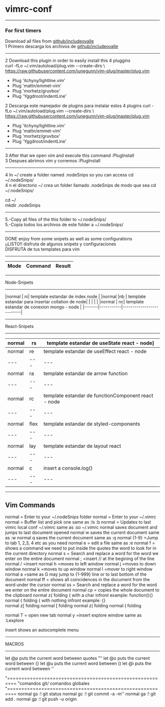 # vimrc-conf<br>
---
### For first timers
 Download all files from [github/includeovalle](https://github.com/includeovalle/vimrc-conf.git) <br>
1 Primero descarga los archivos de [github/includeovalle](https://github.com/includeovalle/vimrc-conf.git)<br>

---

2 Download this plugin in order to easily install this 4 pluggins<br>
  curl -fLo ~/.vim/autoload/plug.vim --create-dirs \ https://raw.githubusercontent.com/junegunn/vim-plug/master/plug.vim <br>

* Plug 'itchyny/lightline.vim'
* Plug 'mattn/emmet-vim'
* Plug 'morhetz/gruvbox'
* Plug 'Yggdroot/indentLine'

2 Descarga  este manejador de plugins para instalar estos 4 plugins
        curl -fLo ~/.vim/autoload/plug.vim --create-dirs \ https://raw.githubusercontent.com/junegunn/vim-plug/master/plug.vim
* Plug 'itchyny/lightline.vim' 
* Plug 'mattn/emmet-vim' 
* Plug 'morhetz/gruvbox' 
* Plug 'Yggdroot/indentLine' 

---

3 After that we open vim and execute this command :PlugInstall<br>
3 Despues abrimos vim y corremos :PlugInstall<br>

---

4 In ~/ create a folder named .nodeSnips so you can access cd ~/.nodeSnips/<br>
4 n el directorio ~/ crea un folder llamado .nodeSnips de modo que sea cd ~/.nodeSnips/<br>

cd ~/<br>
mkdir .nodeSnips<br>

---
5.-Copy all files of the this folder to ~/.nodeSnips/<br>
5.-Copia todos los archivos de este folder a ~/.nodeSnips/<br>

---
DONE enjoy from some snipets as well as some configurations<br>
¡¡LISTO!! disfruta de algunos snipets y configuraciones<br>
DISFRUTA de tus templates para vim <br>

---

|Mode  | Command | Result |
|------|---------|--------|

---
Node-Snipets<br>

---

|normal | <leader>ni| template estandar de index node |
|normal |<leader>nb | template estandar para insertar collation de node|
| | | |
|normal | <leader>nc| template estandar de conexion mongo - node     |
|-------|-----------|--------------------------|

---
React-Snipets

---

|normal |<leader>rs | template estandar de useState react - node]|
|---|---|---|
|normal |<leader>re | template estandar de useEffect react - node|
|---|---|---|
|normal |<leader>ra | template estandar de arrow function|
|---|---|---|
|normal |<leader>rc | template estandar de functionComponent react - node|
|---|---|---|
|normal |<leader>flex | template estandar de styled-components|
|---|---|---|
normal  |<leader>lay| template estandar de layout react |
|---|---|---|
normal  |<leader>c  | insert a console.log()|
|---|---|---|

---

Vim Commands
---

normal  <F1> = Enter to your ~/.nodeSnips folder
normal  <F2> = Enter to your ~/.vimrc
normal  <F4> = Buffer list and pick one same as :ls <cr> :b
normal  <F5> = Updates to last vimrc local conf ~/.vimrc  same as :so ~/.vimrc
normal  <leader><Tab> saves document and jumps to last document opened
normal  <leader>w saves the current document same as :w
normal  <leader>q saves the current document same as :q
normal  <leader>{1-9} =Jump to tab 1, 2,3, 4 etc as you need
normal  <leader>e = edit a file same as :e
normal  <leader>f = shows a command we need to put inside the quotes the word to look for in the current directory
normal  <leader>s = Search and replace a word for the word we enter on the entire document
normal  <leader>; =insert // at the begining of the line
normal  <leader>/ =insert <CR>
normal	<leader>h =moves to left window
normal	<leader>j =moves to down window
normal	<leader>k =moves to up window
normal	<leader>l =mover to right window
normal  <leader>a  =same as G may jump to {1-999} line or to last bottom of the document
normal  <leader>ff = shows all coincidences in the document from the word under the cursor 
normal  <leader>ss = Search and replace a word for the word we enter on the entire document
normal  <leader>cp = copies the whole document to the clipboard
normal  <leader>z{ folding { with a char infront example: function(){}	
normal  <leader>{ folding { with nothing infront example: {}	
normal  <leader>z[ folding
normal  <leader>[ folding
normal  <leader>z( folding
normal  <leader>( folding


normal  <shift>T  = open new tab
normal  <control>y =insert explore window same as :Lexplore


insert  <TAB> shows an autocomplete menu
__________________
MACROS
__________________
let @p puts the current word between quotes ""
let @o puts the current word between {}
let @u puts the current word between ()
let @i puts the current word between ''

  
"=========================================================
"comandos git/ comandos globales
"=========================================================
normal <Leader>gs :! git status<CR>
normal <Leader>gc :! git commit -a -m''
normal <Leader>ga :! git add .<CR>
normal <Leader>gp :! git push -u origin<CR>

